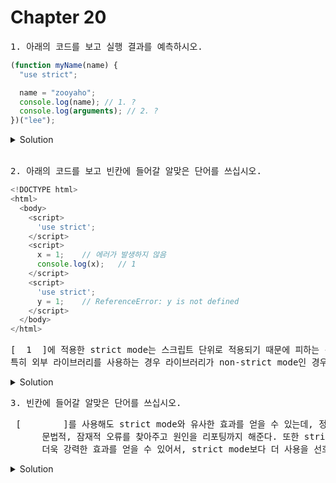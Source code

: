 # Chapter 20

<pre>1. 아래의 코드를 보고 실행 결과를 예측하시오.</pre>

```js
(function myName(name) {
  "use strict";

  name = "zooyaho";
  console.log(name); // 1. ?
  console.log(arguments); // 2. ?
})("lee");
```

<details>
  <summary>Solution</summary>
  <strong>1. zooyaho<br>2. lee</strong>
  <pre>strict mode에서 매개변수에 전달된 인수를 재할당하여 변경해도 arguments 객체에 반영되지 않는다.</pre>
</details>

<br>

<pre>2. 아래의 코드를 보고 빈칸에 들어갈 알맞은 단어를 쓰십시오.</pre>

```js
<!DOCTYPE html>
<html>
  <body>
    <script>
      'use strict';
    </script>
    <script>
      x = 1;	// 에러가 발생하지 않음
      console.log(x);	// 1
    </script>
    <script>
      'use strict';
      y = 1;	// ReferenceError: y is not defined
    </script>
  </body>
</html>
```
<pre>[  1  ]에 적용한 strict mode는 스크립트 단위로 적용되기 때문에 피하는 것이 좋다. strict mode와 non-strict mode를 혼용하는 것은 오류를 발생시킬 수 있으며
특히 외부 라이브러리를 사용하는 경우 라이브러리가 non-strict mode인 경우도 있다. 그렇기 때문에 [   2   ]로 스크립트 전체를 감싸서 스코프를 구분하고 [   2   ]의 선두에 strict mode를 적용하는 것이 바람직하다.  </pre>

<details>
  <summary>Solution</summary>
  <strong>1. 전역 <br>2. 즉시 실행 함수</strong>
</details>


<pre>3. 빈칸에 들어갈 알맞은 단어를 쓰십시오.</pre>

<pre> [        ]를 사용해도 strict mode와 유사한 효과를 얻을 수 있는데, 정적 분석 기능을 통해 소스코드를 실행전 스캔하여, 
      문법적, 잠재적 오류를 찾아주고 원인을 리포팅까지 해준다. 또한 strict mode가 제한하는 오류도 설정 파일 형태로 정의하고 강제할 수 있어
      더욱 강력한 효과를 얻을 수 있어서, strict mode보다 더 사용을 선호한다고 '이웅모' 저자가 말했다.  </pre>

<details>
  <summary>Solution</summary>
  <strong>린트 도구 || 린터 </strong>
  https://poiemaweb.com/eslint 에 들어가서 설치법을 찾아보즈아.. prettier랑 eslint 조합이 끝장왕인듯 하다. 
</details>
